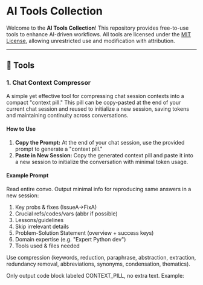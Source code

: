# AI Tools Collection

Welcome to the **AI Tools Collection**! This repository provides free-to-use tools to enhance AI-driven workflows. All tools are licensed under the [MIT License](LICENSE), allowing unrestricted use and modification with attribution.

---

## 📌 Tools

### 1. **Chat Context Compressor**
A simple yet effective tool for compressing chat session contexts into a compact "context pill." This pill can be copy-pasted at the end of your current chat session and reused to initialize a new session, saving tokens and maintaining continuity across conversations.

#### How to Use
1. **Copy the Prompt:** 
   At the end of your chat session, use the provided prompt to generate a "context pill."
2. **Paste in New Session:**
   Copy the generated context pill and paste it into a new session to initialize the conversation with minimal token usage.

#### Example Prompt

Read entire convo. Output minimal info for reproducing same answers in a new session:
1) Key probs & fixes (IssueA→FixA)
2) Crucial refs/codes/vars (abbr if possible)
3) Lessons/guidelines
4) Skip irrelevant details
5) Problem-Solution Statement (overview + success keys)
6) Domain expertise (e.g. "Expert Python dev")
7) Tools used & files needed

Use compression (keywords, reduction, paraphrase, abstraction, extraction, redundancy removal, abbreviations, synonyms, condensation, thematics).

Only output code block labeled CONTEXT_PILL, no extra text. Example:
